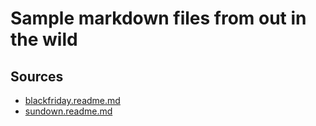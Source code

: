 # Sample markdown files from out in the wild

## Sources

- [blackfriday.readme.md](https://github.com/russross/blackfriday/blob/v2/README.md)
- [sundown.readme.md](https://github.com/vmg/sundown/blob/master/README.markdown)
